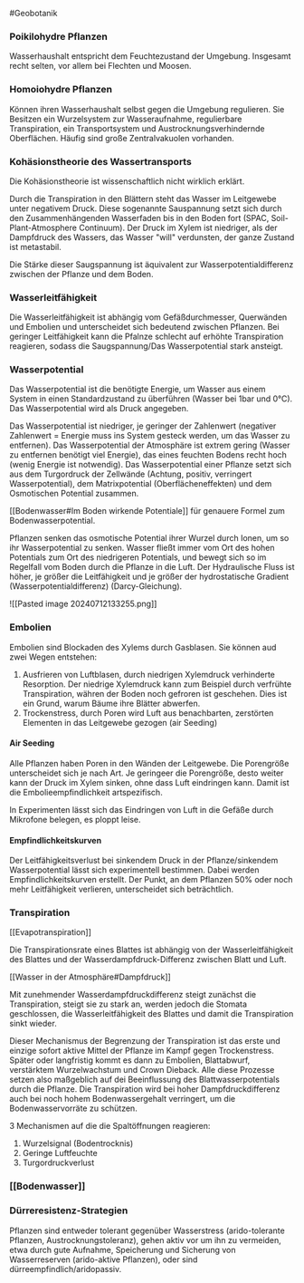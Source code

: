 #Geobotanik 

### Poikilohydre Pflanzen

Wasserhaushalt entspricht dem Feuchtezustand der Umgebung. Insgesamt recht selten, vor allem bei Flechten und Moosen.

### Homoiohydre Pflanzen

Können ihren Wasserhaushalt selbst gegen die Umgebung regulieren. Sie Besitzen ein Wurzelsystem zur Wasseraufnahme, regulierbare Transpiration, ein Transportsystem und Austrocknungsverhindernde Oberflächen. Häufig sind große Zentralvakuolen vorhanden.

### Kohäsionstheorie des Wassertransports

Die Kohäsionstheorie ist wissenschaftlich nicht wirklich erklärt.

Durch die Transpiration in den Blättern steht das Wasser im Leitgewebe unter negativem Druck. Diese sogenannte Sauspannung setzt sich durch den Zusammenhängenden Wasserfaden bis in den Boden fort (SPAC, Soil-Plant-Atmosphere Continuum). Der Druck im Xylem ist niedriger, als der Dampfdruck des Wassers, das Wasser "will" verdunsten, der ganze Zustand ist metastabil.

Die Stärke dieser Saugspannung ist äquivalent zur Wasserpotentialdifferenz zwischen der Pflanze und dem Boden.

### Wasserleitfähigkeit

Die Wasserleitfähigkeit ist abhängig vom Gefäßdurchmesser, Querwänden und Embolien und unterscheidet sich bedeutend zwischen Pflanzen. Bei geringer Leitfähigkeit kann die Pfalnze schlecht auf erhöhte Transpiration reagieren, sodass die Saugspannung/Das Wasserpotential stark ansteigt.

### Wasserpotential

Das Wasserpotential ist die benötigte Energie, um Wasser aus einem System in einen Standardzustand zu überführen (Wasser bei 1bar und 0°C). Das Wasserpotential wird als Druck angegeben.

Das Wasserpotential ist niedriger, je geringer der Zahlenwert (negativer Zahlenwert = Energie muss ins System gesteck werden, um das Wasser zu entfernen). Das Wasserpotential der Atmosphäre ist extrem gering (Wasser zu entfernen benötigt viel Energie), das eines feuchten Bodens recht hoch (wenig Energie ist notwendig). Das Wasserpotential einer Pflanze setzt sich aus dem Turgordruck der Zellwände (Achtung, positiv, verringert Wasserpotential), dem Matrixpotential (Oberflächeneffekten) und dem Osmotischen Potential zusammen.

[[Bodenwasser#Im Boden wirkende Potentiale]] für genauere Formel zum Bodenwasserpotential.

Pflanzen senken das osmotische Potential ihrer Wurzel durch Ionen, um so ihr Wasserpotential zu senken. Wasser fließt immer vom Ort des hohen Potentials zum Ort des niedrigeren Potentials, und bewegt sich so im Regelfall vom Boden durch die Pflanze in die Luft. Der Hydraulische Fluss ist höher, je größer die Leitfähigkeit und je größer der hydrostatische Gradient (Wasserpotentialdifferenz) (Darcy-Gleichung).

![[Pasted image 20240712133255.png]]

### Embolien

Embolien sind Blockaden des Xylems durch Gasblasen. Sie können aud zwei Wegen entstehen: 
1. Ausfrieren von Luftblasen, durch niedrigen Xylemdruck verhinderte Resorption. Der niedrige Xylemdruck kann zum Beispiel durch verfrühte Transpiration, währen der Boden noch gefroren ist geschehen. Dies ist ein Grund, warum Bäume ihre Blätter abwerfen.
2. Trockenstress, durch Poren wird Luft aus benachbarten, zerstörten Elementen in das Leitgewebe gezogen (air Seeding)

#### Air Seeding

Alle Pflanzen haben Poren in den Wänden der Leitgewebe. Die Porengröße unterscheidet sich je nach Art. Je geringeer die Porengröße, desto weiter kann der Druck im Xylem sinken, ohne dass Luft eindringen kann. Damit ist die Embolieempfindlichkeit artspezifisch.

In Experimenten lässt sich das Eindringen von Luft in die Gefäße durch Mikrofone belegen, es ploppt leise.

#### Empfindlichkeitskurven

Der Leitfähigkeitsverlust bei sinkendem Druck in der Pflanze/sinkendem Wasserpotential lässt sich experimentell bestimmen. Dabei werden Empfindlichkeitskurven erstellt. Der Punkt, an dem Pflanzen 50% oder noch mehr Leitfähigkeit verlieren, unterscheidet sich beträchtlich.

### Transpiration

[[Evapotranspiration]]

Die Transpirationsrate eines Blattes ist abhängig von der Wasserleitfähigkeit des Blattes und der Wasserdampfdruck-Differenz zwischen Blatt und Luft.

[[Wasser in der Atmosphäre#Dampfdruck]]

Mit zunehmender Wasserdampfdruckdifferenz steigt zunächst die Transpiration, steigt sie zu stark an, werden jedoch die Stomata geschlossen, die Wasserleitfähigkeit des Blattes und damit die Transpiration sinkt wieder.

Dieser Mechanismus der Begrenzung der Transpiration ist das erste und einzige sofort aktive Mittel der Pflanze im Kampf gegen Trockenstress. Später oder langfristig kommt es dann zu Embolien, Blattabwurf, verstärktem Wurzelwachstum und Crown Dieback. Alle diese Prozesse setzen also maßgeblich auf dei Beeinflussung des Blattwasserpotentials durch die Pflanze. Die Transpiration wird bei hoher Dampfdruckdifferenz auch bei noch hohem Bodenwassergehalt verringert, um die Bodenwasservorräte zu schützen.

3 Mechanismen auf die die Spaltöffnungen reagieren:
1. Wurzelsignal (Bodentrocknis)
2. Geringe Luftfeuchte
3. Turgordruckverlust

### [[Bodenwasser]]

### Dürreresistenz-Strategien

Pflanzen sind entweder tolerant gegenüber Wasserstress (arido-tolerante Pflanzen, Austrocknungstoleranz), gehen aktiv vor um ihn zu vermeiden, etwa durch gute Aufnahme, Speicherung und Sicherung von Wasserreserven (arido-aktive Pflanzen), oder sind dürreempfindlich/aridopassiv.